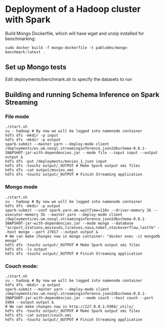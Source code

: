 # Deployment of a Hadoop cluster with Spark

Build Mongo Dockerfile, which will have wget and unzip installed for benchmarking:

```
sudo docker build -f mongo-dockerfile -t pablodms/mongo-benchmark:latest .
```

## Set up Mongo tests

Edit deployments/benchmark.sh to specify the datasets to run

## Building and running Schema Inference on Spark Streaming


### File mode

```
./start.sh
su - hadoop # By now we will be logged into namenode container
hdfs dfs -mkdir -p input
hdfs dfs -mkdir -p output
spark-submit --master yarn --deploy-mode client /deployments/es.um.nosql.streaminginference.json2dbschema-0.0.1-SNAPSHOT-jar-with-dependencies.jar --mode file --input input --output output &
hdfs dfs -put /deployments/movies_1.json input
hdfs dfs -touchz output/_OUTPUT # Make Spark output xmi files 
hdfs dfs -cat output/movies.xmi
hdfs dfs -touchz output/_OUTPUT # Finish Streaming application
```

### Mongo mode

```
./start.sh
su - hadoop # By now we will be logged into namenode container
hdfs dfs -mkdir -p output
spark-submit --conf spark.yarn.am.waitTime=110s --driver-memory 3G --executor-memory 3G --master yarn --deploy-mode client /deployments/es.um.nosql.streaminginference.json2dbschema-0.0.1-SNAPSHOT-jar-with-dependencies.jar --mode mongo --database "airport,stations,moviesds,licenses,nasa,nobel,stackoverflow,lastfm" --host mongo --port 27017 --output output &
# We can make changes now in mongo container: "docker exec -it mongodb mongo"
hdfs dfs -touchz output/_OUTPUT # Make Spark output xmi files 
hdfs dfs -ls output
hdfs dfs -touchz output/_OUTPUT # Finish Streaming application
```

### Couch mode:

```
./start.sh
su - hadoop # By now we will be logged into namenode container
hdfs dfs -mkdir -p output
spark-submit --master yarn --deploy-mode client /deployments/es.um.nosql.streaminginference.json2dbschema-0.0.1-SNAPSHOT-jar-with-dependencies.jar --mode couch --host couch --port 5984 --output output &
# We can make changes now in http://127.0.0.1:5984/_utils/
hdfs dfs -touchz output/_OUTPUT # Make Spark output xmi files 
hdfs dfs -cat output/couch.xmi
hdfs dfs -touchz output/_OUTPUT # Finish Streaming application
```
